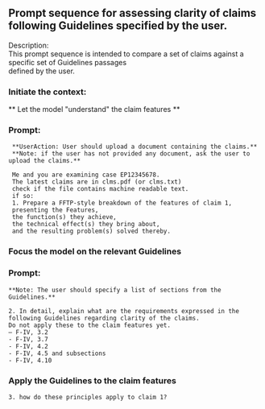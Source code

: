 ## Prompt sequence for assessing clarity of claims following Guidelines specified by the user.

Description:  
This prompt sequence is intended to compare a set of claims against a specific set of Guidelines passages  
defined by the user.

### Initiate the context: 
** Let the model "understand" the claim features **  

### Prompt:  
     **UserAction: User should upload a document containing the claims.**  
     **Note: if the user has not provided any document, ask the user to upload the claims.**   
     
     Me and you are examining case EP12345678. 
     The latest claims are in clms.pdf (or clms.txt)  
     check if the file contains machine readable text. 
     if so:  
     1. Prepare a FFTP-style breakdown of the features of claim 1,  
     presenting the Features,  
     the function(s) they achieve,  
     the technical effect(s) they bring about,  
     and the resulting problem(s) solved thereby.


### Focus the model on the relevant Guidelines  
### Prompt:  
    **Note: The user should specify a list of sections from the Guidelines.**  
      
    2. In detail, explain what are the requirements expressed in the following Guidelines regarding clarity of the claims.  
    Do not apply these to the claim features yet.
    – F-IV, 3.2
    - F-IV, 3.7
    - F-IV, 4.2
    - F-IV, 4.5 and subsections
    - F-IV, 4.10

### Apply the Guidelines to the claim features

    3. how do these principles apply to claim 1?
